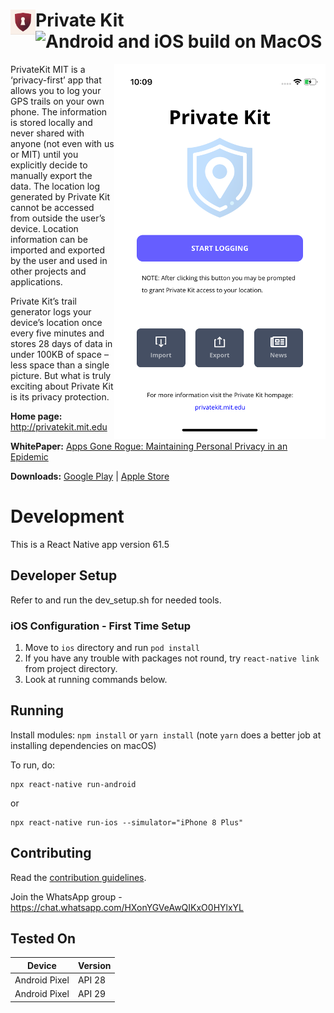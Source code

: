 # Private Kit<img align="left" src="./assets/ShieldKeyHold512x512.png" data-canonical-src="./assets/ShieldKeyHold512x512.png" width="40" height="40"/> ![Android and iOS build on MacOS](https://github.com/tripleblindmarket/private-kit/workflows/Android%20and%20iOS%20build%20on%20MacOS/badge.svg)

<img align="right" src="./assets/PreviewUI.png" data-canonical-src="./assets/PreviewUI.png"/>

PrivateKit MIT is a ‘privacy-first’ app that allows you to log your GPS trails on your own phone. The information is stored locally and never shared with anyone (not even with us or MIT) until you explicitly decide to manually export the data. The location log generated by Private Kit cannot be accessed from outside the user’s device. Location information can be imported and exported by the user and used in other projects and applications.

Private Kit’s trail generator logs your device’s location once every five minutes and stores 28 days of data in under 100KB of space – less space than a single picture.  But what is truly exciting about Private Kit is its privacy protection.

**Home page:** http://privatekit.mit.edu

**WhitePaper:** [Apps Gone Rogue: Maintaining Personal Privacy in an Epidemic](https://drive.google.com/file/d/1nwOR4drE3YdkCkyy_HBd6giQPPhLEkRc/view?usp=sharing)

**Downloads:** [Google Play](https://play.google.com/store/apps/details?id=edu.mit.privatekit) | [Apple Store](https://apps.apple.com/us/app/private-kit-prototype/id1501903733)

# Development

This is a React Native app version 61.5

## Developer Setup

Refer to and run the dev_setup.sh for needed tools.

### iOS Configuration - First Time Setup

1. Move to `ios` directory and run `pod install`
2. If you have any trouble with packages not round, try `react-native link` from project directory.
3. Look at running commands below.

## Running

Install modules:
```npm install``` or ```yarn install``` (note ```yarn``` does a better job at installing dependencies on macOS)

To run, do:
```
npx react-native run-android
```
or
```
npx react-native run-ios --simulator="iPhone 8 Plus"
```

## Contributing

Read the [contribution guidelines](./.github/CONTRIBUTING.md).

Join the WhatsApp group - https://chat.whatsapp.com/HXonYGVeAwQIKxO0HYlxYL

## Tested On

| Device | Version |
| ------------- | ------------- |
| Android Pixel | API 28  |
| Android Pixel | API 29  |

